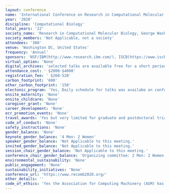 ```yaml
---
layout: conference 
name: 'International Conference on Research in Computational Molecular Biology (RECOMB)'
year: '2020'
discipline: 'Computational Biology'
total_years: '22'
society_name: 'Research in Computational Molecular Biology, George Washington University in partnership with Cell systems'
society_members: 'Not Applicable, not a society'
attendees: '300'
venue: 'Washington DC, United States'
frequency: 'Annual'
sponsors: 'NSF/IBM(http://www.research.ibm.com/), ISCB(https://www.iscb.org/), Akamai(https://www.akamai.com/), Natera(https://www.natera.com/), Journal of Computational Biology(https://home.liebertpub.com/publications/journal-of-computational-biology/31//overview), Springer(https://www.springer.com/gp), Computationa (MDPI)(https://www.mdpi.com/journal/computation), The George Washington University(https://www.gwu.edu/), Computational Biology Institute(https://cbi.gwu.edu/)'
virtual_option: 'None'
digital_archives: 'selected talks are available free for a short period of time only archived: Free access to RECOMB proceedings is provided from April 29 until May 29 courtesy of Springer. Slides were only available from two panel sessions, and a good number are archived on You Tube: https://www.youtube.com/playlist?list=PLmX8XnLr6zeHQHVQMgJf4Hz74Y3U4aL3V'
attendance_cost: ' $2000-$4000'
registration_fee: ' $260-520'
carbon_footprint: '600'
other_carbon_footprint: '150'
electonic_program: 'Yes, Daily schedule for talks was availabe on conference website, Mobile App and .pdf program booklet was also available online.'
onsite_maternity: 'None'
onsite_childcare: 'None'
caregiver_grant: 'None'
career_development: 'None'
ecr_promotion_events: 'None'
travel_awards: 'Yes but very limited for graduate and postdoctoral trianees. RECOMB awarded student travel fellowships with preference for accepted paper authors. 6 were awarded by ISCB and 15 were awarded by NSF.'
code_of_conduct: 'None'
safety_instructions: 'None'
gender_balance: 'None'
keynote_gender_balance: '4 Men: 2 Women'
speaker_gender_balance: 'Not Applicable to this meeting.'
invited_gender_balance: 'Not Applicable to this meeting.'
session_chair_gender_balance: 'Not Applicable to this meeting.'
conference_chair_gender_balance: 'Organizing committee: 2 Men: 2 Women, Program committee: Men: Women'
environmental_sustainability: 'None'
public_engagement: 'None'
sustainability_initiatives: 'None'
conference_url: 'https://www.recomb2020.org/'
other_details: ''
code_of_ethics: 'Yes the Association for Computing Machinery (ASM) has one : (https://www.acm.org/code-of-ethics)'
---
```

